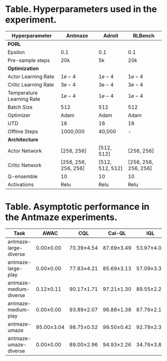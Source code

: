 # Table. Hyperparameters used in the experiment.

| Hyperparameter            | Antmaze                   | Adroit                    | RLBench                   |
|---------------------------|---------------------------|---------------------------|---------------------------|
| **PORL**                  |                           |                           |                           |
| Epsilon                   | 0.1                       | 0.1                       | 0.1                       |
| Pre-sample steps          | 20k                       | 5k                        | 20k                       |
| **Optimization**          |                           |                           |                           |
| Actor Learning Rate       | 1𝑒 − 4                    | 1𝑒 − 4                    | 1𝑒 − 4                    |
| Critic Learning Rate      | 3𝑒 − 4                    | 3𝑒 − 4                    | 3𝑒 − 4                    |
| Temperature Learning Rate | 1𝑒 − 4                    | 1𝑒 − 4                    | 1𝑒 − 4                    |
| Batch Size                | 512                       | 512                       | 512                       |
| Optimizer                 | Adam                      | Adam                      | Adam                      |
| UTD                       | 16                        | 16                        | 16                        |
| Offline Steps             | 1000,000                  | 40,000                    | -                         |
| **Architecture**          |                           |                           |                           |
| Actor Network             | [256, 256]                | [512, 512]                | [256, 256]                |
| Critic Network            | [256, 256, 256, 256]      | [512, 512, 512]           | [256, 256, 256, 256]      |
| Q-ensemble                | 10                        | 10                        | 10                        |
| Activations               | Relu                      | Relu                      | Relu                      |


# Table. Asymptotic performance in the Antmaze experiments.

| Task                     | AWAC       | CQL        | Cal-QL     | IQL        | JSRL       | RLPD       | WSRL       | PORL       |
|--------------------------|------------|------------|------------|------------|------------|------------|------------|------------|
| antmaze-large-diverse    | 0.00±0.00  | 70.39±4.54 | 87.69±3.49 | 53.97±4.05 | 0.00±0.00  | 81.13±3.59 | 97.00±1.62 | 97.50±1.52 |
| antmaze-large-play       | 0.00±0.00  | 77.83±4.21 | 85.69±3.13 | 57.09±3.36 | 0.00±0.00  | 75.84±2.72 | 88.67±9.03 | 97.67±1.17 |
| antmaze-medium-diverse   | 0.12±0.11  | 90.17±1.71 | 97.21±1.30 | 89.55±2.24 | 98.33±1.83 | 95.97±1.39 | 98.78±0.50 | 99.42±0.49 |
| antmaze-medium-play      | 0.00±0.00  | 93.89±2.07 | 96.88±1.38 | 87.76±2.14 | 98.33±1.05 | 96.32±1.30 | 99.44±0.78 | 98.33±0.92 |
| antmaze-umaze            | 95.00±3.04 | 98.75±0.52 | 99.50±0.42 | 92.79±2.31 | 99.72±0.68 | 96.83±0.93 | 99.78±0.34 | 99.78±0.34 |
| antmaze-umaze-diverse    | 0.00±0.00  | 89.00±2.96 | 94.93±2.26 | 34.76±3.84 | 99.44±0.86 | 97.62±1.18 | 100.00±0.00 | 99.44±0.27 |